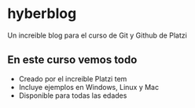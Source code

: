 # hyberblog
Un increible blog para el curso de Git y Github de Platzi

## En este curso vemos todo
* Creado por el increible Platzi tem
* Incluye ejemplos en Windows, Linux y Mac
* Disponible para todas las edades
